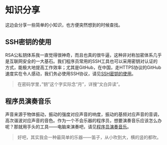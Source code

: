 # 知识分享

这边会分享一些简单的小知识，也方便突然想到的时候查找。

## SSH密钥的使用

RSA公私钥体系我一直觉得很神奇，而且也真的很牛逼，这种非对称加密体系几乎是互联网安全的一大基石。我们程序员常用的SSH工具也可以采用密钥对认证的方式，能极大地提高工作效率；尤其是GitHub，在中国，走HTTPS协议的GitHub速度实在令人感动，我们务必使用SSH协议，请见[SSH密钥的使用](ssh_keys.md)。

> 在密码学里，”钥”这个字实际念“月”，详搜“文白异读”。

## 程序员演奏音乐

声音来源于物体振动，振动的强度对应声音的响度，振动的基频对应声音的音调，高次谐波对应声音的音色。作为一个不会乐器的程序员，想要演奏音乐应该怎么办呢？那就用手头的工具——电脑来演奏吧，请见[程序员演奏音乐](music.md)。

> 好吧，其实我会一种最简单的乐器——笛子，从小吹到大，横的竖的都吹。
